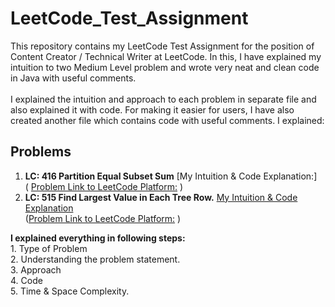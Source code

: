 # LeetCode_Test_Assignment
This repository contains my LeetCode Test Assignment for the position of Content Creator / Technical Writer at LeetCode. In this, I have explained my intuition to two Medium Level problem and wrote  very neat and clean code in Java with useful comments. 
<br> <br>
I explained the intuition and approach to each problem in separate file and also explained it with code. For making it easier for users, I have also created another file which contains code with useful comments. I explained:

## Problems
 1. **LC: 416 Partition Equal Subset Sum**  [My Intuition & Code Explanation:]
    <br>
    ( [Problem Link to LeetCode Platform:](https://leetcode.com/problems/partition-equal-subset-sum/) )
 2. **LC: 515 Find Largest Value in Each Tree Row.** [My Intuition & Code Explanation](https://github.com/Jagrit29/LeetCode_Test_Assignment/tree/master/LC-515.%20Find%20Largest%20Value%20in%20Each%20Tree%20Row)
    <br>
    ([Problem Link to LeetCode Platform:](https://leetcode.com/problems/find-largest-value-in-each-tree-row/) )
    <br>

   **I explained everything in following steps:** <br>
       1. Type of Problem <br>
       2. Understanding the problem statement. <br>
       3. Approach <br>
       4. Code     <br>
       5. Time & Space Complexity.  <br>



